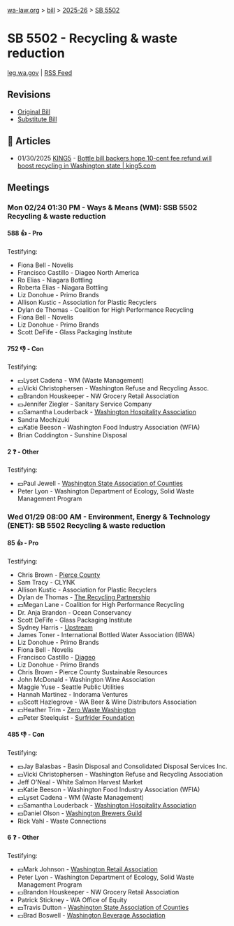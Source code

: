 [wa-law.org](/) > [bill](/bill/) > [2025-26](/bill/2025-26/) > [SB 5502](/bill/2025-26/sb/5502/)

# SB 5502 - Recycling & waste reduction
[leg.wa.gov](https://app.leg.wa.gov/billsummary?BillNumber=5502&Year=2025&Initiative=false) | [RSS Feed](./rss.xml)

## Revisions
* [Original Bill](1/)
* [Substitute Bill](S/)

## 📰 Articles
* 01/30/2025 [KING5](/org/king5/) - [Bottle bill backers hope 10-cent fee refund will boost recycling in Washington state | king5.com](https://www.king5.com/article/news/politics/state-politics/bottle-bill-backers-hope-10-cent-refund-will-boost-recycling-washington-state/281-42b0811b-bc66-4682-aee3-afef0df99e7e#:~:text=Senate%20Bill%205502)

## Meetings
### Mon 02/24 01:30 PM - Ways & Means (WM): SSB 5502 Recycling & waste reduction
#### 588 👍 - Pro
Testifying:
* Fiona Bell - Novelis
* Francisco Castillo - Diageo North America
* Ro Elias - Niagara Bottling
* Roberta Elias - Niagara Bottling
* Liz Donohue - Primo Brands
* Allison Kustic - Association for Plastic Recyclers
* Dylan de Thomas - Coalition for High Performance Recycling
* Fiona Bell - Novelis
* Liz Donohue - Primo Brands
* Scott DeFife - Glass Packaging Institute

#### 752 👎 - Con
Testifying:
* 💵Lyset Cadena - WM (Waste Management)
* 💵Vicki Christophersen - Washington Refuse and Recycling Assoc.
* 💵Brandon Houskeeper - NW Grocery Retail Association
* 💵Jennifer Ziegler - Sanitary Service Company
* 💵Samantha Louderback - [Washington Hospitality Association](/org/washington_hospitality_association/)
* Sandra Mochizuki
* 💵Katie Beeson - Washington Food Industry Association (WFIA)
* Brian Coddington - Sunshine Disposal

#### 2 ❓ - Other
Testifying:
* 💵Paul Jewell - [Washington State Association of Counties](/org/washington_state_association_of_counties/)
* Peter Lyon - Washington Department of Ecology, Solid Waste Management Program

### Wed 01/29 08:00 AM - Environment, Energy & Technology (ENET): SB 5502 Recycling & waste reduction
#### 85 👍 - Pro
Testifying:
* Chris Brown - [Pierce County](/org/pierce_county/)
* Sam Tracy - CLYNK
* Allison Kustic - Association for Plastic Recyclers
* Dylan de Thomas - [The Recycling Partnership](/org/the_recycling_partnership/)
* 💵Megan Lane - Coalition for High Performance Recycling
* Dr. Anja Brandon - Ocean Conservancy
* Scott DeFife - Glass Packaging Institute
* Sydney Harris - [Upstream](/org/upstream/)
* James Toner - International Bottled Water Association (IBWA)
* Liz Donohue - Primo Brands
* Fiona Bell - Novelis
* Francisco Castillo - [Diageo](/org/diageo/)
* Liz Donohue - Primo Brands
* Chris Brown - Pierce County Sustainable Resources
* John McDonald - Washington Wine Association
* Maggie Yuse - Seattle Public Utilities
* Hannah Martinez - Indorama Ventures
* 💵Scott Hazlegrove - WA Beer & Wine Distributors Association
* 💵Heather Trim - [Zero Waste Washington](/org/zero_waste_washington/)
* 💵Peter Steelquist - [Surfrider Foundation](/org/surfrider_foundation/)

#### 485 👎 - Con
Testifying:
* 💵Jay Balasbas - Basin Disposal and Consolidated Disposal Services Inc.
* 💵Vicki Christophersen - Washington Refuse and Recycling Association
* Jeff O'Neal - White Salmon Harvest Market
* 💵Katie Beeson - Washington Food Industry Association (WFIA)
* 💵Lyset Cadena - WM (Waste Management)
* 💵Samantha Louderback - [Washington Hospitality Association](/org/washington_hospitality_association/)
* 💵Daniel Olson - [Washington Brewers Guild](/org/washington_brewers_guild/)
* Rick Vahl - Waste Connections

#### 6 ❓ - Other
Testifying:
* 💵Mark Johnson - [Washington Retail Association](/org/washington_retail_association/)
* Peter Lyon - Washington Department of Ecology, Solid Waste Management Program
* 💵Brandon Houskeeper - NW Grocery Retail Association
* Patrick Stickney - WA Office of Equity
* 💵Travis Dutton - [Washington State Association of Counties](/org/washington_state_association_of_counties/)
* 💵Brad Boswell - [Washington Beverage Association](/org/washington_beverage_association/)

